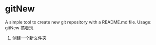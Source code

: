 # gitNew
A simple tool to create new git repository with a README.md file.
Usage: gitNew 搞着玩
1. 创建一个新文件夹
